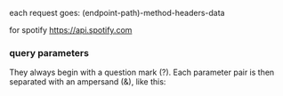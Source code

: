 each request goes:
(endpoint-path)-method-headers-data

for spotify
https://api.spotify.com

### query parameters
They always begin with a question mark (?). Each parameter pair is then separated with an ampersand (&), like this:

